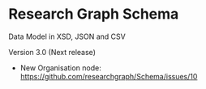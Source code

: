 # Research Graph Schema
Data Model in XSD, JSON and CSV

Version 3.0 (Next release)

* New Organisation node: <https://github.com/researchgraph/Schema/issues/10>

